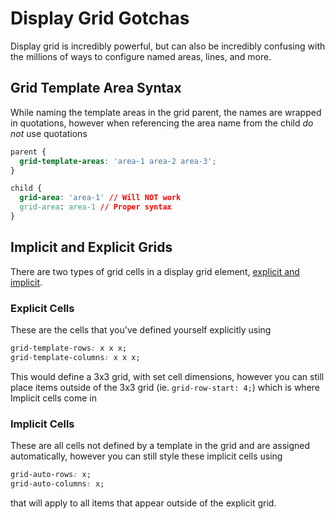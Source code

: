 # Display Grid Gotchas
Display grid is incredibly powerful, but can also be incredibly confusing with the millions of ways to configure named areas, lines, and more.

## Grid Template Area Syntax
While naming the template areas in the grid parent, the names are wrapped in quotations, however when referencing the area name from the child *do not* use quotations
```css
parent {
  grid-template-areas: 'area-1 area-2 area-3';
}

child {
  grid-area: 'area-1' // Will NOT work
  grid-area: area-1 // Proper syntax
}
```

## Implicit and Explicit Grids
There are two types of grid cells in a display grid element, [explicit and implicit](https://css-tricks.com/difference-explicit-implicit-grids).

### Explicit Cells
These are the cells that you've defined yourself explicitly using
```css
grid-template-rows: x x x;
grid-template-columns: x x x;
```
This would define a 3x3 grid, with set cell dimensions, however you can still place items outside of the 3x3 grid (ie. `grid-row-start: 4;`) which is where Implicit cells come in

### Implicit Cells
These are all cells not defined by a template in the grid and are assigned automatically, however you can still style these implicit cells using
```css
grid-auto-rows: x;
grid-auto-columns: x;
```
that will apply to all items that appear outside of the explicit grid.
